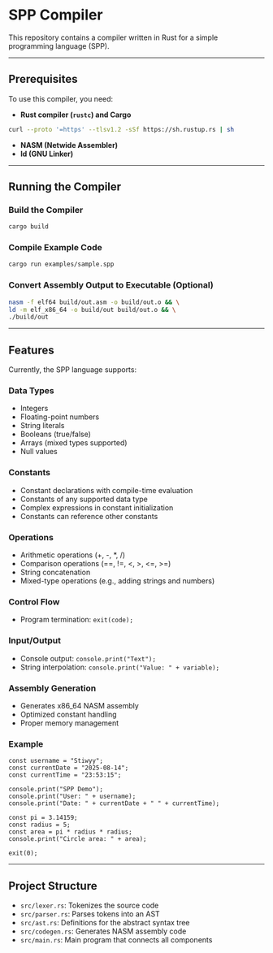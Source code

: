 # SPP Compiler

This repository contains a compiler written in Rust for a simple programming language (SPP).  

---

## Prerequisites

To use this compiler, you need:

- **Rust compiler (`rustc`) and Cargo**  
```bash
curl --proto '=https' --tlsv1.2 -sSf https://sh.rustup.rs | sh
```
- **NASM (Netwide Assembler)**  
- **ld (GNU Linker)**  

---

## Running the Compiler

### Build the Compiler
```bash
cargo build
```
### Compile Example Code
```bash
cargo run examples/sample.spp
```
### Convert Assembly Output to Executable (Optional)
```bash
nasm -f elf64 build/out.asm -o build/out.o && \
ld -m elf_x86_64 -o build/out build/out.o && \
./build/out
```
---

## Features

Currently, the SPP language supports:

### Data Types
- Integers
- Floating-point numbers
- String literals
- Booleans (true/false)
- Arrays (mixed types supported)
- Null values

### Constants
- Constant declarations with compile-time evaluation
- Constants of any supported data type
- Complex expressions in constant initialization
- Constants can reference other constants

### Operations
- Arithmetic operations (+, -, *, /)
- Comparison operations (==, !=, <, >, <=, >=)
- String concatenation
- Mixed-type operations (e.g., adding strings and numbers)

### Control Flow
- Program termination: `exit(code);`

### Input/Output
- Console output: `console.print("Text");`
- String interpolation: `console.print("Value: " + variable);`

### Assembly Generation
- Generates x86_64 NASM assembly
- Optimized constant handling
- Proper memory management

### Example
```spp
const username = "Stiwyy";
const currentDate = "2025-08-14";
const currentTime = "23:53:15";

console.print("SPP Demo");
console.print("User: " + username);
console.print("Date: " + currentDate + " " + currentTime);

const pi = 3.14159;
const radius = 5;
const area = pi * radius * radius;
console.print("Circle area: " + area);

exit(0);
```
---

## Project Structure

- `src/lexer.rs`: Tokenizes the source code  
- `src/parser.rs`: Parses tokens into an AST  
- `src/ast.rs`: Definitions for the abstract syntax tree  
- `src/codegen.rs`: Generates NASM assembly code  
- `src/main.rs`: Main program that connects all components  
